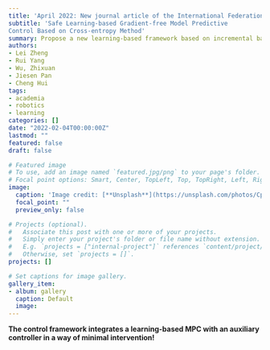```yaml
---
title: 'April 2022: New journal article of the International Federation of Automatic Control (IFAC).'
subtitle: 'Safe Learning-based Gradient-free Model Predictive
Control Based on Cross-entropy Method'
summary: Propose a new learning-based framework based on incremental bayesian learning and control theory.
authors:
- Lei Zheng
- Rui Yang
- Wu, Zhixuan
- Jiesen Pan
- Cheng Hui
tags:
- academia
- robotics
- learning
categories: []
date: "2022-02-04T00:00:00Z"
lastmod: ""
featured: false
draft: false

# Featured image
# To use, add an image named `featured.jpg/png` to your page's folder.
# Focal point options: Smart, Center, TopLeft, Top, TopRight, Left, Right, BottomLeft, Bottom, BottomRight
image:
  caption: 'Image credit: [**Unsplash**](https://unsplash.com/photos/CpkOjOcXdUY)'
  focal_point: ""
  preview_only: false

# Projects (optional).
#   Associate this post with one or more of your projects.
#   Simply enter your project's folder or file name without extension.
#   E.g. `projects = ["internal-project"]` references `content/project/deep-learning/index.md`.
#   Otherwise, set `projects = []`.
projects: []

# Set captions for image gallery.
gallery_item:
- album: gallery
  caption: Default
  image:
---
```


**The control framework integrates a learning-based MPC with an auxiliary controller in a way of minimal intervention!**